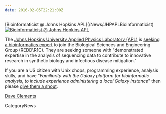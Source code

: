 ```yaml
---
date: 2016-02-05T22:21:00Z
---
```

<div class='newsItemHeader'>[Bioinformaticist @ Johns Hopkins APL](/News/JHPAPLBioinformaticist)</div>

<div class='right'><a href='https://jhuapl.taleo.net/careersection/2/jobdetail.ftl?job=11077'><img src='/Images/Logos/JHU_APL.png' alt='Bioinformaticist @ Johns Hopkins APL' /></a>
</div>

The [Johns Hopkins University Applied Physics Laboratory (APL)](http://www.jhuapl.edu/) is [seeking a bioinformatics expert](https://jhuapl.taleo.net/careersection/2/jobdetail.ftl?job=11077) to join the Biological Sciences and Engineering Group (REDD\R1C). They are seeking someone with "demonstrated expertise in the analysis of sequencing data to contribute to innovative research in synthetic biology and infectious disease mitigation."  

If you are a US citizen with Unix chops, programming experience, analysis skills, and have "*Familiarity with the Galaxy platform for bioinformatic analysis, to include experience administering a local Galaxy instance*" then please [give them a shout](https://jhuapl.taleo.net/careersection/2/jobdetail.ftl?job=11077).

[Dave Clements](../../DaveClements)


CategoryNews
